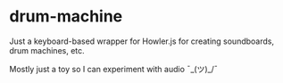 # drum-machine
Just a keyboard-based wrapper for Howler.js for creating soundboards, drum machines, etc.

Mostly just a toy so I can experiment with audio ¯\_(ツ)_/¯
